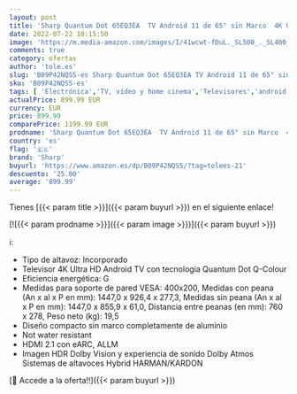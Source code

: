 ```yaml
---
layout: post
title: 'Sharp Quantum Dot 65EQ3EA  TV Android 11 de 65" sin Marco  4K Ultra HD  4X HDMI 2.1  2X USB  Bluetooth   Dolby Vision  Google Assistant  Altavoces Premium Harman/kardon 2x15W  Aluminio Plateado Mate'
date: 2022-07-22 10:15:50
image: 'https://m.media-amazon.com/images/I/41wcwt-fDuL._SL500_._SL400_.jpg'
comments: true
category: ofertas
author: 'tole.es'
slug: 'B09P42NQS5-es Sharp Quantum Dot 65EQ3EA TV Android 11 de 65" sin Marco...'
sku: 'B09P42NQS5-es'
tags: [ 'Electrónica','TV, vídeo y home cinema','Televisores','android','sharp','🇪🇸', ]
actualPrice: 899.99 EUR
currency: EUR
price: 899.99
comparePrice: 1199.99 EUR
prodname: 'Sharp Quantum Dot 65EQ3EA  TV Android 11 de 65" sin Marco  4K Ultra HD  4X HDMI 2.1  2X USB  Bluetooth   Dolby Vision  Google Assistant  Altavoces Premium Harman/kardon 2x15W  Aluminio Plateado Mate'
country: 'es'
flag: '🇪🇸'
brand: 'Sharp'
buyurl: 'https://www.amazon.es/dp/B09P42NQS5/?tag=tolees-21'
descuento: '25.00'
average: '899.99'
---
```


Tienes [{{< param title >}}]({{< param buyurl >}}) en el siguiente enlace!

[![{{< param prodname >}}]({{< param image >}})]({{< param buyurl >}})

ℹ️:

- Tipo de altavoz: Incorporado
- Televisor 4K Ultra HD Android TV con tecnologia Quantum Dot Q-Colour
- Eficiencia energética: G
- Medidas para soporte de pared VESA: 400x200, Medidas con peana (An x al x P en mm): 1447,0 x 926,4 x 277,3, Medidas sin peana (An x al x P en mm): 1447,0 x 855,9 x 61,0, Distancia entre peanas (en mm): 760 x 278, Peso neto (kg): 19,5
- Diseño compacto sin marco completamente de aluminio
- Not water resistant
- HDMI 2.1 con eARC, ALLM
- Imagen HDR Dolby Vision y experiencia de sonido Dolby Atmos Sistemas de altavoces Hybrid HARMAN/KARDON

[🛒 Accede a la oferta!!]({{< param buyurl >}})
